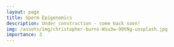 ```yaml
---
layout: page
title: Sperm Epigenomics
description: Under construction - come back soon!
img: /assets/img/christopher-burns-Wiu3w-99tNg-unsplash.jpg
importance: 3
---
```

